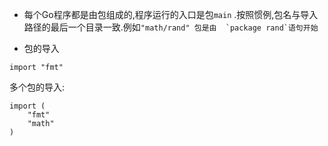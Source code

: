 * 每个Go程序都是由包组成的,程序运行的入口是包`main` .按照惯例,包名与导入路径的最后一个目录一致.例如``"math/rand" 包是由  `package rand`语句开始``

* 包的导入

```
import "fmt"
```

多个包的导入:

```
import (
	"fmt"
	"math"
)
```



